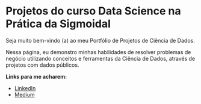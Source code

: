 # Projetos do curso Data Science na Prática da Sigmoidal

Seja muito bem-vindo (a) ao meu Portfólio de Projetos de Ciência de Dados.

Nessa página, eu demonstro minhas habilidades de resolver problemas de negócio utilizando conceitos e ferramentas da Ciência de Dados, através de projetos com dados públicos.

**Links para me acharem:**
* [LinkedIn](https://www.linkedin.com/in/oemeferreira)
* [Medium](https://medium.com/@emeferreira)

